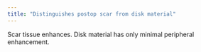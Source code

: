 ```yaml
---
title: "Distinguishes postop scar from disk material"
---
```

Scar tissue enhances. Disk material has only minimal peripheral enhancement.

